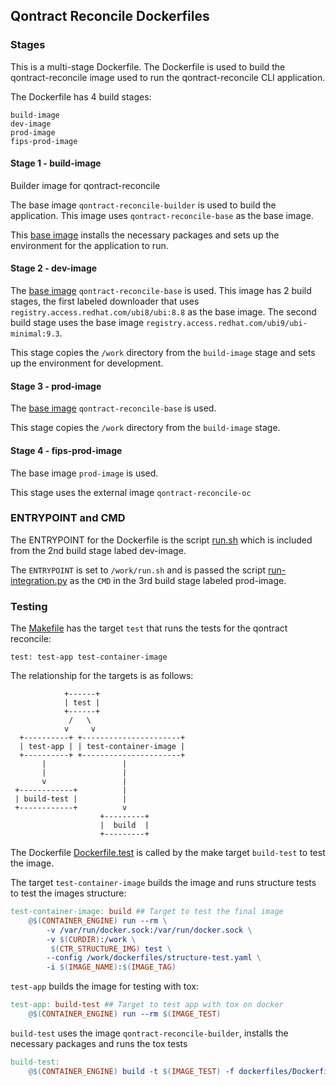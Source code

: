 ## Qontract Reconcile Dockerfiles

### Stages

This is a multi-stage Dockerfile. The Dockerfile is used to build the qontract-reconcile
image used to run the qontract-reconcile CLI application.

The Dockerfile has 4 build stages:

```
build-image
dev-image
prod-image
fips-prod-image
```

#### Stage 1 - build-image

Builder image for qontract-reconcile

The base image `qontract-reconcile-builder` is used to build the application.
This image uses `qontract-reconcile-base` as the base image. 

This [base image](https://github.com/app-sre/container-images/tree/master/qontract-reconcile-builder) installs the necessary packages and sets up the environment for the application to run.

#### Stage 2 - dev-image

The [base image](https://github.com/app-sre/container-images/tree/master/qontract-reconcile-base) `qontract-reconcile-base` is used. This image has 2 build stages, the first labeled downloader that
uses `registry.access.redhat.com/ubi8/ubi:8.8` as the base image. The second build stage
uses the base image `registry.access.redhat.com/ubi9/ubi-minimal:9.3`.

This stage copies the `/work` directory from the `build-image` stage and sets
up the environment for development.

#### Stage 3 - prod-image 

The [base image](https://github.com/app-sre/container-images/tree/master/qontract-reconcile-base) `qontract-reconcile-base` is used.

This stage copies the `/work` directory from the `build-image` stage.

#### Stage 4 - fips-prod-image

The base image `prod-image` is used.

This stage uses the external image `qontract-reconcile-oc`

### ENTRYPOINT and CMD

The ENTRYPOINT for the Dockerfile is the script [run.sh](../dev/run.sh) which is included from
the 2nd build stage labed dev-image.

The `ENTRYPOINT` is set to `/work/run.sh` and is passed the script [run-integration.py](../hack/run-integration.py)
as the `CMD` in the 3rd build stage labeled prod-image.

### Testing

The [Makefile](../Makefile) has the target `test` that runs the tests for the 
qontract reconcile:

```
test: test-app test-container-image
```

The relationship for the targets is as follows:


                +------+
                | test |
                +------+
                 /   \
                v     v
      +----------+ +----------------------+
      | test-app | | test-container-image |
      +----------+ +----------------------+
           |                 |
           |                 |
           v                 |
     +------------+          | 
     | build-test |          |
     +------------+          v
                        +---------+  
                        |  build  |
                        +---------+


The Dockerfile [Dockerfile.test](Dockerfile.test) is called by the make target
`build-test` to test the image.

The target `test-container-image` builds the image and runs structure tests to test
the images structure: 

```Makefile
test-container-image: build ## Target to test the final image
	@$(CONTAINER_ENGINE) run --rm \
		-v /var/run/docker.sock:/var/run/docker.sock \
		-v $(CURDIR):/work \
		 $(CTR_STRUCTURE_IMG) test \
		--config /work/dockerfiles/structure-test.yaml \
		-i $(IMAGE_NAME):$(IMAGE_TAG)
```

`test-app` builds the image for testing with tox:

```Makefile
test-app: build-test ## Target to test app with tox on docker
	@$(CONTAINER_ENGINE) run --rm $(IMAGE_TEST)
```

`build-test` uses the image `qontract-reconcile-builder`, installs the necessary packages
and runs the tox tests

```Makefile
build-test:
	@$(CONTAINER_ENGINE) build -t $(IMAGE_TEST) -f dockerfiles/Dockerfile.test .
```

